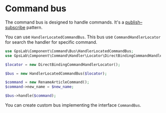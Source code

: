 # Command bus

The command bus is designed to handle commands. It's a
[publish–subscribe](https://en.wikipedia.org/wiki/Publish%E2%80%93subscribe_pattern) pattern.

You can use `HandlerLocatedCommandBus`. This bus use `CommandHandlerLocator` for search the handler for specific
command.

```php
use GpsLab\Component\Command\Bus\HandlerLocatedCommandBus;
use GpsLab\Component\Command\Handler\Locator\DirectBindingCommandHandlerLocator;

$locator = new DirectBindingCommandHandlerLocator();

$bus = new HandlerLocatedCommandBus($locator);

$command = new RenameArticleCommand();
$command->new_name = $new_name;

$bus->handle($command);
```

You can create custom bus implementing the interface `CommandBus`.

